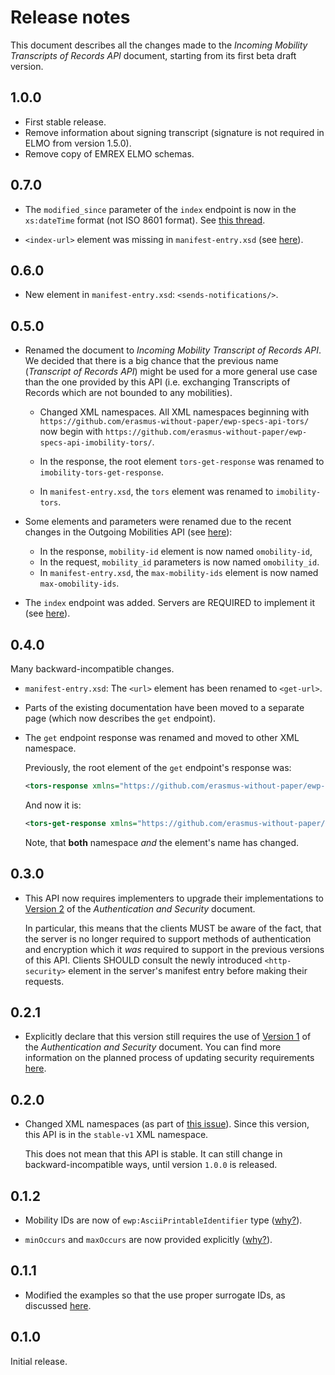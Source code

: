 Release notes
=============

This document describes all the changes made to the *Incoming Mobility
Transcripts of Records API* document, starting from its first beta draft
version.


1.0.0
-----

* First stable release.
* Remove information about signing transcript (signature is not required in ELMO
  from version 1.5.0).
* Remove copy of EMREX ELMO schemas.


0.7.0
-----

* The `modified_since` parameter of the `index` endpoint is now in the
  `xs:dateTime` format (not ISO 8601 format). See
  [this thread](https://github.com/erasmus-without-paper/general-issues/issues/27).

* `<index-url>` element was missing in `manifest-entry.xsd` (see
  [here](https://github.com/erasmus-without-paper/ewp-specs-api-imobility-tors/issues/5)).


0.6.0
-----

* New element in `manifest-entry.xsd`: `<sends-notifications/>`.


0.5.0
-----

* Renamed the document to *Incoming Mobility Transcript of Records API*.
  We decided that there is a big chance that the previous name (*Transcript of
  Records API*) might be used for a more general use case than the one provided
  by this API (i.e. exchanging Transcripts of Records which are not bounded to
  any mobilities).

  - Changed XML namespaces. All XML namespaces beginning with
    `https://github.com/erasmus-without-paper/ewp-specs-api-tors/`
    now begin with
    `https://github.com/erasmus-without-paper/ewp-specs-api-imobility-tors/`.

  - In the response, the root element `tors-get-response` was renamed to
    `imobility-tors-get-response`.

  - In `manifest-entry.xsd`, the `tors` element was renamed to
    `imobility-tors`.

* Some elements and parameters were renamed due to the recent changes in the
  Outgoing Mobilities API (see
  [here](https://github.com/erasmus-without-paper/ewp-specs-api-mobilities/issues/27)):

  - In the response, `mobility-id` element is now named `omobility-id`,
  - In the request, `mobility_id` parameters is now named `omobility_id`.
  - In `manifest-entry.xsd`, the `max-mobility-ids` element is now named
    `max-omobility-ids`.

* The `index` endpoint was added. Servers are REQUIRED to implement it (see
  [here](https://github.com/erasmus-without-paper/ewp-specs-mobility-flowcharts/issues/3)).


0.4.0
-----

Many backward-incompatible changes.

* `manifest-entry.xsd`: The `<url>` element has been renamed to `<get-url>`.

* Parts of the existing documentation have been moved to a separate page
  (which now describes the `get` endpoint).

* The `get` endpoint response was renamed and moved to other XML namespace.

  Previously, the root element of the `get` endpoint's response was:

  ```xml
  <tors-response xmlns="https://github.com/erasmus-without-paper/ewp-specs-api-tors/tree/stable-v1"/>
  ```

  And now it is:

  ```xml
  <tors-get-response xmlns="https://github.com/erasmus-without-paper/ewp-specs-api-tors/blob/stable-v1/endpoints/get-response.xsd"/>
  ```

  Note, that **both** namespace *and* the element's name has changed.


0.3.0
-----

 * This API now requires implementers to upgrade their implementations to
   [Version 2](https://github.com/erasmus-without-paper/ewp-specs-sec-intro/tree/stable-v2)
   of the *Authentication and Security* document.

   In particular, this means that the clients MUST be aware of the fact, that
   the server is no longer required to support methods of authentication and
   encryption which it *was* required to support in the previous versions of
   this API. Clients SHOULD consult the newly introduced `<http-security>`
   element in the server's manifest entry before making their requests.


0.2.1
-----

* Explicitly declare that this version still requires the use of
  [Version 1](https://github.com/erasmus-without-paper/ewp-specs-sec-intro/tree/stable-v1)
  of the *Authentication and Security* document. You can find more information
  on the planned process of updating security requirements
  [here](https://github.com/erasmus-without-paper/ewp-specs-sec-intro/issues/1).


0.2.0
-----

* Changed XML namespaces (as part of
  [this issue](https://github.com/erasmus-without-paper/ewp-specs-api-iias/issues/22)).
  Since this version, this API is in the `stable-v1` XML namespace.

  This does not mean that this API is stable. It can still change in
  backward-incompatible ways, until version `1.0.0` is released.


0.1.2
-----

* Mobility IDs are now of `ewp:AsciiPrintableIdentifier` type
  ([why?](https://github.com/erasmus-without-paper/general-issues/issues/23)).

* `minOccurs` and `maxOccurs` are now provided explicitly
  ([why?](https://github.com/erasmus-without-paper/general-issues/issues/22)).


0.1.1
-----

* Modified the examples so that the use proper surrogate IDs, as discussed
  [here](https://github.com/erasmus-without-paper/ewp-specs-api-omobilities/issues/9#issuecomment-271272493).


0.1.0
-----

Initial release.
